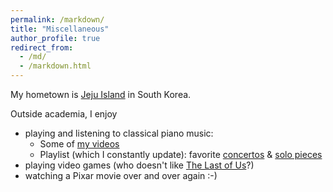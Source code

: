 ```yaml
---
permalink: /markdown/
title: "Miscellaneous"
author_profile: true
redirect_from: 
  - /md/
  - /markdown.html
---
```


My hometown is [Jeju Island](https://en.wikipedia.org/wiki/Jeju_Island) in South Korea. 

Outside academia, I enjoy
* playing and listening to classical piano music:
  * Some of [my videos](https://www.youtube.com/playlist?list=PLJi2V08qqFvdGjDYMPmwK2_7AWMcpT6Dq)
  * Playlist (which I constantly update): favorite [concertos](https://www.youtube.com/playlist?list=PLJi2V08qqFvfP7LcapiOLGJ3YhrbXWsEC) & [solo pieces](https://www.youtube.com/playlist?list=PLJi2V08qqFvfvkWR15sYdbDiNHWW0LQ7t) 
* playing video games (who doesn't like [The Last of Us](https://youtu.be/R2Ebc_OFeug?si=nshG8QjnhOhqRgWe)?)
* watching a Pixar movie over and over again :-) 



